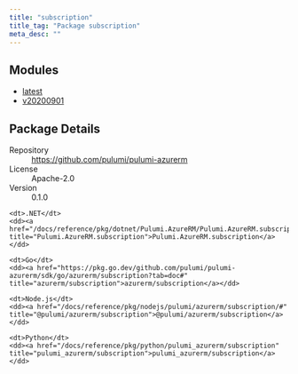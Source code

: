 ```yaml
---
title: "subscription"
title_tag: "Package subscription"
meta_desc: ""
---
```


<!-- WARNING: this file was generated by Pulumi Docs Generator. -->
<!-- Do not edit by hand unless you're certain you know what you are doing! -->



<h2 id="modules">Modules</h2>
<ul class="api">
    <li><a href="latest/" title="latest"><span class="symbol module"></span>latest</a></li>
    <li><a href="v20200901/" title="v20200901"><span class="symbol module"></span>v20200901</a></li>
</ul>

<h2 id="package-details">Package Details</h2>
<dl class="package-details">
	<dt>Repository</dt>
	<dd><a href="https://github.com/pulumi/pulumi-azurerm">https://github.com/pulumi/pulumi-azurerm</a></dd>
	<dt>License</dt>
	<dd>Apache-2.0</dd>
	<dt>Version</dt>
	<dd>0.1.0</dd>
</dl>



<dl class="tabular">

    <dt>.NET</dt>
    <dd><a href="/docs/reference/pkg/dotnet/Pulumi.AzureRM/Pulumi.AzureRM.subscription.html" title="Pulumi.AzureRM.subscription">Pulumi.AzureRM.subscription</a></dd>

    <dt>Go</dt>
    <dd><a href="https://pkg.go.dev/github.com/pulumi/pulumi-azurerm/sdk/go/azurerm/subscription?tab=doc#" title="azurerm/subscription">azurerm/subscription</a></dd>

    <dt>Node.js</dt>
    <dd><a href="/docs/reference/pkg/nodejs/pulumi/azurerm/subscription/#" title="@pulumi/azurerm/subscription">@pulumi/azurerm/subscription</a></dd>

    <dt>Python</dt>
    <dd><a href="/docs/reference/pkg/python/pulumi_azurerm/subscription" title="pulumi_azurerm/subscription">pulumi_azurerm/subscription</a></dd>

</dl>


